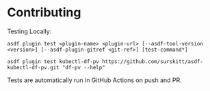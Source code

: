 # Contributing

Testing Locally:

```shell
asdf plugin test <plugin-name> <plugin-url> [--asdf-tool-version <version>] [--asdf-plugin-gitref <git-ref>] [test-command*]

asdf plugin test kubectl-df-pv https://github.com/surskitt/asdf-kubectl-df-pv.git "df-pv --help"
```

Tests are automatically run in GitHub Actions on push and PR.
